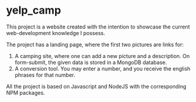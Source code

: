 # yelp_camp

This project is a website created with the intention to showcase the current web-development knowledge I possess.

The project has a landing page, where the first two pictures are links for:

1. A camping site, where one can add a new picture and a description. On form-submit, the given data is stored in a MongoDB database.
2. A conversion tool. You may enter a number, and you receive the english phrases for that number.

All the project is based on Javascript and NodeJS with the corresponding NPM packages.

